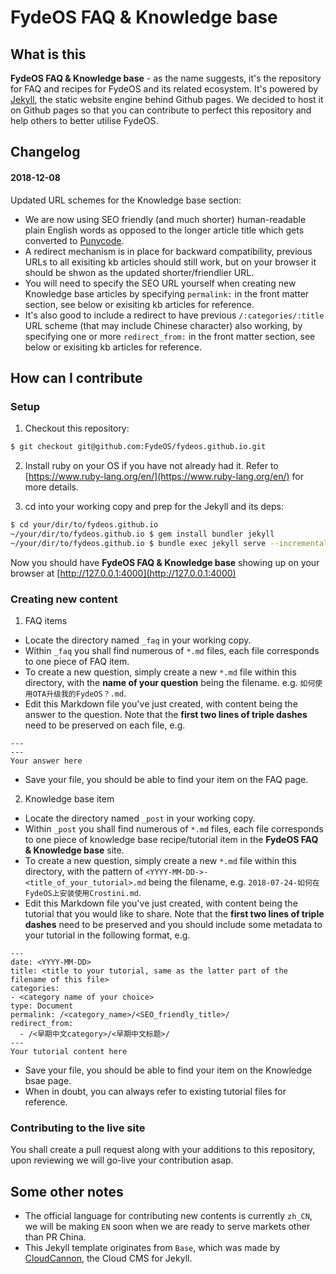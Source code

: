 # FydeOS FAQ & Knowledge base

## What is this
**FydeOS FAQ & Knowledge base** - as the name suggests, it's the repository for FAQ and recipes for FydeOS and its related ecosystem. It's powered by [Jekyll](https://jekyllrb.com/), the static website engine behind Github pages. We decided to host it on Github pages so that you can contribute to perfect this repository and help others to better utilise FydeOS.


## Changelog
#### 2018-12-08
Updated URL schemes for the Knowledge base section:
 - We are now using SEO friendly (and much shorter) human-readable plain English words as opposed to the longer article title which gets converted to [Punycode](https://en.wikipedia.org/wiki/Punycode).
 - A redirect mechanism is in place for backward compatibility, previous URLs to all exisiting kb articles should still work, but on your browser it should be shwon as the updated shorter/friendlier URL.
 - You will need to specify the SEO URL yourself when creating new Knowledge base articles by specifying `permalink:` in the front matter section, see below or exisiting kb articles for reference.
 - It's also good to include a redirect to have previous `/:categories/:title` URL scheme (that may include Chinese character) also working, by specifying one or more `redirect_from:` in the front matter section, see below or exisiting kb articles for reference.


## How can I contribute

### Setup

1. Checkout this repository:
```bash
$ git checkout git@github.com:FydeOS/fydeos.github.io.git
```

2. Install ruby on your OS if you have not already had it. Refer to [https://www.ruby-lang.org/en/](https://www.ruby-lang.org/en/) for more details.

3. cd into your working copy and prep for the Jekyll and its deps:
```bash
$ cd your/dir/to/fydeos.github.io
~/your/dir/to/fydeos.github.io $ gem install bundler jekyll
~/your/dir/to/fydeos.github.io $ bundle exec jekyll serve --incremental
```

Now you should have **FydeOS FAQ & Knowledge base** showing up on your browser at [http://127.0.0.1:4000](http://127.0.0.1:4000)


### Creating new content
1. FAQ items
 - Locate the directory named `_faq` in your working copy.
 - Within `_faq` you shall find numerous of `*.md` files, each file corresponds to one piece of FAQ item.
 - To create a new question, simply create a new `*.md` file within this directory, with the **name of your question** being the filename. e.g. `如何使用OTA升级我的FydeOS？.md`.
 - Edit this Markdown file you've just created, with content being the answer to the question. Note that the **first two lines of triple dashes** need to be preserved on each file, e.g.

```
---
---
Your answer here
```
 - Save your file, you should be able to find your item on the FAQ page.

2. Knowledge base item
 - Locate the directory named `_post` in your working copy.
 - Within `_post` you shall find numerous of `*.md` files, each file corresponds to one piece of knowledge base recipe/tutorial item in the **FydeOS FAQ & Knowledge base** site.
 - To create a new question, simply create a new `*.md` file within this directory, with the pattern of `<YYYY-MM-DD->-<title_of_your_tutorial>.md` being the filename, e.g. `2018-07-24-如何在FydeOS上安装使用Crostini.md`.
 - Edit this Markdown file you've just created, with content being the tutorial that you would like to share. Note that the **first two lines of triple dashes** need to be preserved and you should include some metadata to your tutorial in the following format, e.g.

```
---
date: <YYYY-MM-DD>
title: <title to your tutorial, same as the latter part of the filename of this file>
categories:
- <category name of your choice>
type: Document
permalink: /<category_name>/<SEO_friendly_title>/
redirect_from:
  - /<早期中文category>/<早期中文标题>/
---
Your tutorial content here
```
 - Save your file, you should be able to find your item on the Knowledge bsae page.
 - When in doubt, you can always refer to existing tutorial files for reference.

### Contributing to the live site
You shall create a pull request along with your additions to this repository, upon reviewing we will go-live your contribution asap.


## Some other notes
 - The official language for contributing new contents is currently `zh_CN`, we will be making `EN` soon when we are ready to serve markets other than PR China.
 - This Jekyll template originates from `Base`, which was made by [CloudCannon](http://cloudcannon.com/), the Cloud CMS for Jekyll.